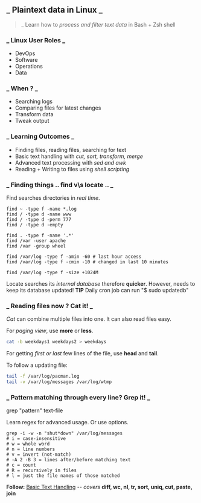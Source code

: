 ## _ Plaintext data in Linux _

> _ Learn how to _process and filter text data_ in Bash + Zsh shell

### _ Linux User Roles _

* DevOps
* Software
* Operations
* Data

### _ When ? _

* Searching logs
* Comparing files for latest changes
* Transform data
* Tweak output

### _ Learning Outcomes _

* Finding files, reading files, searching for text
* Basic text handling with _cut, sort, transform, merge_
* Advanced text processing with _sed and awk_
* Reading + Writing to files using _shell scripting_

### _ Finding things .. find v\s locate .. _

Find searches directories in _real time_.
```
find ~ -type f -name *.log
find / -type d -name www
find / -type d -perm 777
find / -type d -empty

find . -type f -name '.*'
find /var -user apache
find /var -group wheel

find /var/log -type f -amin -60 # last hour access
find /var/log -type f -cmin -10 # changed in last 10 minutes

find /var/log -type f -size +1024M
```

Locate searches its _internal database_ therefore **quicker**.
However, needs to keep its database updated!
**TIP** Daily cron job can run "$ sudo updatedb"

### _ Reading files now ? Cat it! _

_Cat_ can combine multiple files into one.
It can also read files easy.

For _paging view_, use **more** or **less**.

```bash
cat -b weekdays1 weekdays2 > weekdays
```

For getting _first or last_ few lines of the file, use **head** and **tail**.

To follow a updating file:
```bash
tail -f /var/log/pacman.log
tail -v /var/log/messages /var/log/wtmp
```

### _ Pattern matching through every line? Grep it! _

grep "pattern" text-file

Learn regex for advanced usage. Or use options.

```
grep -i -w -n "shut*down" /var/log/messages
# i = case-insensitive
# w = whole word
# n = line numbers
# v = invert (not-match)
# -A 2 -B 3 = lines after/before matching text
# c = count
# R = recursively in files
# l = just the file names of those matched
```

**Follow:**
  [Basic Text Handling](basics.md)
_-- covers_ **diff, wc, nl, tr, sort, uniq, cut, paste, join**
  
